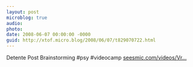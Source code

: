 ```yaml
---
layout: post
microblog: true
audio: 
photo: 
date: 2008-06-07 00:00:00 -0000
guid: http://xtof.micro.blog/2008/06/07/t829070722.html
---
```

Detente Post Brainstorming #psy #videocamp [seesmic.com/videos/Vr...](http://seesmic.com/videos/VrBho0h73J)
